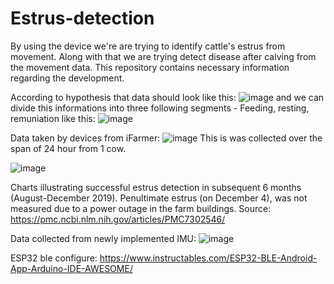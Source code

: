 # Estrus-detection

By using the device we're are trying to identify cattle's estrus from movement. Along with that we are trying detect disease after calving from the movement data. This repository contains necessary information regarding the development. 

According to hypothesis that data should look like this: 
![image](https://github.com/user-attachments/assets/efcfbe5c-7f07-45d4-86e1-e4ede8fe1a5e)
and we can divide this informations into three following segments - Feeding, resting, remuniation like this:
![image](https://github.com/user-attachments/assets/87fc2383-a363-4b29-a13b-998c1be771c9)

Data taken by devices from iFarmer:
![image](https://github.com/user-attachments/assets/ac4eea39-9dd3-4696-a2af-18fa30f61288)
This is was collected over the span of 24 hour from 1 cow. 

![image](https://github.com/user-attachments/assets/66da26b9-7c79-4b17-98b3-e9f3aedfd021)


Charts illustrating successful estrus detection in subsequent 6 months (August-December 2019). Penultimate estrus (on December 4), was not measured due to a power outage in the farm buildings. 
Source: https://pmc.ncbi.nlm.nih.gov/articles/PMC7302546/

Data collected from newly implemented IMU: 
![image](https://github.com/user-attachments/assets/df41f9da-df5e-4b28-8263-2d1a276bb3fa)

ESP32 ble configure: https://www.instructables.com/ESP32-BLE-Android-App-Arduino-IDE-AWESOME/

